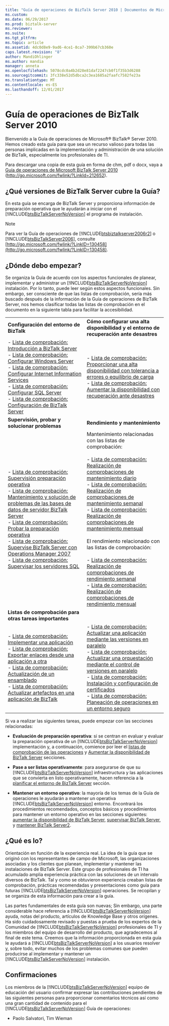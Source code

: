 ```yaml
---
title: "Guía de operaciones de BizTalk Server 2010 | Documentos de Microsoft"
ms.custom: 
ms.date: 06/29/2017
ms.prod: biztalk-server
ms.reviewer: 
ms.suite: 
ms.tgt_pltfrm: 
ms.topic: article
ms.assetid: 4dc0d8e9-9ad6-4ce1-8ca7-399b67cb360e
caps.latest.revision: "8"
author: MandiOhlinger
ms.author: mandia
manager: anneta
ms.openlocfilehash: 5078cdc0a4b2d28e81daf2247cb0f1f35b3d6288
ms.sourcegitcommit: 3fc338e52d5dbca2c3ea1685a2faafc7582fe23a
ms.translationtype: MT
ms.contentlocale: es-ES
ms.lasthandoff: 12/01/2017
---
```

# <a name="biztalk-server-2010-operations-guide"></a>Guía de operaciones de BizTalk Server 2010
Bienvenido a la Guía de operaciones de Microsoft® BizTalk® Server 2010. Hemos creado esta guía para que sea un recurso valioso para todas las personas implicadas en la implementación y administración de una solución de BizTalk, especialmente los profesionales de TI.  
  
 Para descargar una copia de esta guía en forma de chm, pdf o docx, vaya a [Guía de operaciones de Microsoft BizTalk Server 2010](http://go.microsoft.com/fwlink/?LinkId=212652) (http://go.microsoft.com/fwlink/?LinkId=212652).  
  
## <a name="which-versions-of-biztalk-server-does-the-guide-cover"></a>¿Qué versiones de BizTalk Server cubre la Guía?  
 En esta guía se encarga de BizTalk Server y proporciona información de preparación operativa que le ayudarán a iniciar con el [!INCLUDE[btsBizTalkServerNoVersion](../includes/btsbiztalkservernoversion-md.md)] el programa de instalación.  
  
> [!NOTE]
>  Para ver la Guía de operaciones de [!INCLUDE[btsbiztalkserver2006r2](../includes/btsbiztalkserver2006r2-md.md)] o [!INCLUDE[btsBizTalkServer2006](../includes/btsbiztalkserver2006-md.md)], consulte [http://go.microsoft.com/fwlink/?LinkID=130458](http://go.microsoft.com/fwlink/?LinkID=130458).  
  
## <a name="where-do-i-start"></a>¿Dónde debo empezar?  
 Se organiza la Guía de acuerdo con los aspectos funcionales de planear, implementar y administrar un [!INCLUDE[btsBizTalkServerNoVersion](../includes/btsbiztalkservernoversion-md.md)] instalación. Por lo tanto, puede leer según estos aspectos funcionales. Sin embargo, ser consciente de que las listas de comprobación, sería más buscado después de la información de la Guía de operaciones de BizTalk Server, nos hemos clasificar todas las listas de comprobación en el documento en la siguiente tabla para facilitar la accesibilidad.  
  
|||  
|-|-|  
|**Configuración del entorno de BizTalk**|**Cómo configurar una alta disponibilidad y el entorno de recuperación ante desastres**|  
|-   [Lista de comprobación: Introducción a BizTalk Server](http://msdn.microsoft.com/library/37d265cd-c393-46ac-ac21-129a1511359b)<br />-   [Lista de comprobación: Configurar Windows Server](~/technical-guides/checklist-configuring-windows-server.md)<br />-   [Lista de comprobación: Configurar Internet Information Services](~/technical-guides/checklist-configuring-internet-information-services.md)<br />-   [Lista de comprobación: Configurar SQL Server](../technical-guides/checklist-configuring-sql-server.md)<br />-   [Lista de comprobación: Configuración de BizTalk Server](~/technical-guides/checklist-configuring-biztalk-server.md)|-   [Lista de comprobación: Proporcionar una alta disponibilidad con tolerancia a errores o equilibrio de carga](~/technical-guides/checklist-providing-high-availability-with-fault-tolerance-or-load-balancing.md)<br />-   [Lista de comprobación: Aumentar la disponibilidad con recuperación ante desastres](~/technical-guides/checklist-increasing-availability-with-disaster-recovery.md)|  
|**Supervisión, probar y solucionar problemas**|**Rendimiento y mantenimiento**|  
|-   [Lista de comprobación: Supervisión preparación operativa](~/technical-guides/checklist-monitoring-operational-readiness.md)<br />-   [Lista de comprobación: Mantenimiento y solución de problemas de las bases de datos de servidor BizTalk Server](../technical-guides/checklist-maintaining-and-troubleshooting-biztalk-server-databases.md)<br />-   [Lista de comprobación: Probar la preparación operativa](~/technical-guides/checklist-testing-operational-readiness.md)<br />-   [Lista de comprobación: Supervise BizTalk Server con Operations Manager 2007](~/technical-guides/checklist-monitoring-biztalk-server-with-operations-manager-2007.md)<br />-   [Lista de comprobación: Supervisar los servidores SQL](~/technical-guides/checklist-monitoring-sql-servers.md)|Mantenimiento relacionadas con las listas de comprobación:<br /><br /> -   [Lista de comprobación: Realización de comprobaciones de mantenimiento diario](~/technical-guides/checklist-performing-daily-maintenance-checks.md)<br />-   [Lista de comprobación: Realización de comprobaciones de mantenimiento semanal](~/technical-guides/checklist-performing-weekly-maintenance-checks.md)<br />-   [Lista de comprobación: Realización de comprobaciones de mantenimiento mensual](~/technical-guides/checklist-performing-monthly-maintenance-checks.md)<br /><br /> El rendimiento relacionado con las listas de comprobación:<br /><br /> -   [Lista de comprobación: Realización de comprobaciones de rendimiento semanal](~/technical-guides/checklist-performing-weekly-performance-checks.md)<br />-   [Lista de comprobación: Realización de comprobaciones de rendimiento mensual](~/technical-guides/checklist-performing-monthly-performance-checks.md)|  
|**Listas de comprobación para otras tareas importantes**||  
|-   [Lista de comprobación: Implementar una aplicación](~/technical-guides/checklist-deploying-an-application.md)<br />-   [Lista de comprobación: Exportar enlaces desde una aplicación a otra](~/technical-guides/checklist-exporting-bindings-from-one-application-to-another.md)<br />-   [Lista de comprobación: Actualización de un ensamblado](~/technical-guides/checklist-updating-an-assembly.md)<br />-   [Lista de comprobación: Actualizar artefactos en una aplicación de BizTalk](~/technical-guides/checklist-updating-artifacts-in-a-biztalk-application.md)|-   [Lista de comprobación: Actualizar una aplicación mediante las versiones en paralelo](~/technical-guides/checklist-updating-an-application-using-side-by-side-versioning.md)<br />-   [Lista de comprobación: Actualizar una orquestación mediante el control de versiones en paralelo](~/technical-guides/checklist-updating-an-orchestration-using-side-by-side-versioning.md)<br />-   [Lista de comprobación: Instalación y configuración de certificados](../technical-guides/checklist-installing-and-configuring-certificates.md)<br />-   [Lista de comprobación: Planeación de operaciones en un entorno seguro](../technical-guides/checklist-planning-for-operations-in-a-secure-environment.md)|  
  
 Si va a realizar las siguientes tareas, puede empezar con las secciones relacionadas:  
  
-   **Evaluación de preparación operativa**: si se centran en evaluar y evaluar la preparación operativa de un [!INCLUDE[btsBizTalkServerNoVersion](../includes/btsbiztalkservernoversion-md.md)] implementación y, a continuación, comience por leer el [listas de comprobación de las operaciones](~/technical-guides/operations-checklists.md) y [ Aumentar la disponibilidad de BizTalk Server](~/technical-guides/increasing-availability-for-biztalk-server.md) secciones.  
  
-   **Pase a ser listas operativamente**: para asegurarse de que su [!INCLUDE[btsBizTalkServerNoVersion](../includes/btsbiztalkservernoversion-md.md)] infraestructura y las aplicaciones que se convierta en listo operativamente, hacen referencia a la [planificar el entorno de BizTalk Server](~/technical-guides/planning-the-environment-for-biztalk-server.md) sección.  
  
-   **Mantener un entorno operativo**: la mayoría de los temas de la Guía de operaciones le ayudarán a mantener un operativa [!INCLUDE[btsBizTalkServerNoVersion](../includes/btsbiztalkservernoversion-md.md)] entorno. Encontrará los procedimientos recomendados, conceptos básicos y procedimientos para mantener un entorno operativo en las secciones siguientes: [aumentar la disponibilidad de BizTalk Server](~/technical-guides/increasing-availability-for-biztalk-server.md), [supervisar BizTalk Server](~/technical-guides/monitoring-biztalk-server2.md), y [mantener BizTalk Server2](~/technical-guides/maintaining-biztalk-server2.md).  
  
## <a name="whats-in-it"></a>¿Qué es lo?  
 Orientación en función de la experiencia real. La idea de la guía que se originó con los representantes de campo de Microsoft, las organizaciones asociadas y los clientes que planean, implementar y mantener las instalaciones de BizTalk Server. Este grupo de profesionales de TI ha acumulado amplia experiencia práctica con las soluciones de un intervalo diversos de BizTalk. Tal y como se obtuvieron experiencia creaban listas de comprobación, prácticas recomendadas y presentaciones como guía para futuras [!INCLUDE[btsBizTalkServerNoVersion](../includes/btsbiztalkservernoversion-md.md)] operaciones. Se recopilan y se organiza de esta información para crear a la guía.  
  
 Las partes fundamentales de esta guía son nuevas; Sin embargo, una parte considerable hace referencia a [!INCLUDE[btsBizTalkServerNoVersion](../includes/btsbiztalkservernoversion-md.md)] ayuda, notas del producto, artículos de Knowledge Base y otros orígenes. Ha sido cuidadosamente revisado y puestas a prueba de los expertos de la Comunidad de [!INCLUDE[btsBizTalkServerNoVersion](../includes/btsbiztalkservernoversion-md.md)] profesionales de TI y los miembros del equipo de desarrollo del producto, que agradecemos al final de este tema. Creemos que la información proporcionada en esta guía le ayudará a [!INCLUDE[btsBizTalkServerNoVersion](../includes/btsbiztalkservernoversion-md.md)] a los usuarios resolver y, sobre todo, evitar muchos de los problemas comunes que pueden producirse al implementar y mantener un [!INCLUDE[btsBizTalkServerNoVersion](../includes/btsbiztalkservernoversion-md.md)] instalación.  
  
## <a name="acknowledgments"></a>Confirmaciones  
 Los miembros de la [!INCLUDE[btsBizTalkServerNoVersion](../includes/btsbiztalkservernoversion-md.md)] equipo de educación del usuario confirmar expresar las contribuciones pendientes de las siguientes personas para proporcionar comentarios técnicos así como una gran cantidad de contenido para el [!INCLUDE[btsBizTalkServerNoVersion](../includes/btsbiztalkservernoversion-md.md)] Guía de operaciones:  
  
-   Paolo Salvatori, Tim Wieman